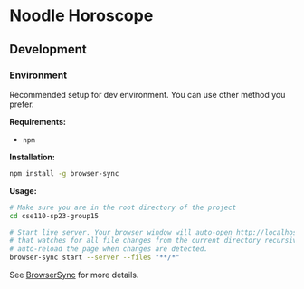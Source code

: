 # Noodle Horoscope

## Development

### Environment

Recommended setup for dev environment. You can use other method you prefer.

**Requirements:**

- `npm`

**Installation:**

```bash
npm install -g browser-sync
```

**Usage:**

```bash
# Make sure you are in the root directory of the project
cd cse110-sp23-group15

# Start live server. Your browser window will auto-open http://localhost:3000
# that watches for all file changes from the current directory recursively and
# auto-reload the page when changes are detected.
browser-sync start --server --files "**/*"
```

See [BrowserSync](https://browsersync.io/) for more details.

